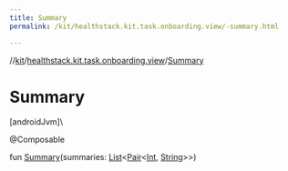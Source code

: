 ```yaml
---
title: Summary
permalink: /kit/healthstack.kit.task.onboarding.view/-summary.html

---
```

//[kit](../../index.html)/[healthstack.kit.task.onboarding.view](index.html)/[Summary](-summary.html)



# Summary



[androidJvm]\




@Composable



fun [Summary](-summary.html)(summaries: [List](https://kotlinlang.org/api/latest/jvm/stdlib/kotlin.collections/-list/index.html)&lt;[Pair](https://kotlinlang.org/api/latest/jvm/stdlib/kotlin/-pair/index.html)&lt;[Int](https://kotlinlang.org/api/latest/jvm/stdlib/kotlin/-int/index.html), [String](https://kotlinlang.org/api/latest/jvm/stdlib/kotlin/-string/index.html)&gt;&gt;)




